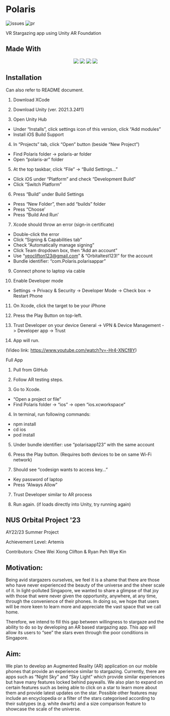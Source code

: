 # Polaris

![issues](https://img.shields.io/github/issues/cliftonchee/Polaris)
![pr](https://img.shields.io/github/issues-pr/cliftonchee/Polaris)

VR Stargazing app using Unity AR Foundation

## Made With

<p align='center'>
<img src='https://img.shields.io/badge/-React-61FADB?logo=react&logoColor=white'>
<img src='https://img.shields.io/badge/-Unity-ffffff?logo=unity&logoColor=black'>
<img src='https://img.shields.io/badge/-Firebase-FFCA28?logo=firebase&logoColor=orange'>
<img src='https://img.shields.io/badge/-Python-3776AB?logo=python&logoColor=yellow'>
</p>

## Installation

Can also refer to README document.

1. Download XCode

2. Download Unity (ver. 2021.3.24f1)

3. Open Unity Hub
- Under “Installs”, click settings icon of this version, click “Add modules”
- Install iOS Build Support

4. In “Projects” tab, click “Open” button (beside “New Project”)
- Find Polaris folder -> polaris-ar folder
- Open “polaris-ar” folder

5. At the top taskbar, click “File” -> “Build Settings…”
- Click iOS under “Platform” and check “Development Build”
- Click “Switch Platform”

6. Press “Build” under Build Settings
- Press “New Folder”, then add “builds” folder
- Press “Choose’
- Press “Build And Run’

7. Xcode should throw an error (sign-in certificate)
- Double-click the error
- Click “Signing & Capabilities tab”
- Check “Automatically manage signing”
- Click Team dropdown box, then “Add an account”
- Use “yeoclifton123@gmail.com” & “Orbitaltest123!” for the account
- Bundle identifier: “com.Polaris.polarisappar”

9. Connect phone to laptop via cable

10. Enable Developer mode
- Settings -> Privacy & Security -> Developer Mode -> Check box -> Restart Phone

11. On Xcode, click the target to be your iPhone

12. Press the Play Button on top-left.

13. Trust Developer on your device
General -> VPN & Device Management -> Developer app -> Trust

14. App will run.

(Video link: https://www.youtube.com/watch?v=-Hr4-XNCf8Y)

Full App

1. Pull from GitHub

2. Follow AR testing steps.

3. Go to Xcode.
- “Open a project or file”
- Find Polaris folder -> “ios” -> open “ios.xcworkspace”

4. In terminal, run following commands:
- npm install
- cd ios
- pod install

5. Under bundle identifier: use “polarisapp123” with the same account

6. Press the Play button. (Requires both devices to be on same Wi-Fi network)

6. Should see “codesign wants to access key…”
- Key password of laptop
- Press “Always Allow”

7. Trust Developer similar to AR process

8. Run again. (if loads directly into Unity, try running again)


## NUS Orbital Project '23

AY22/23 Summer Project

Achievement Level: Artemis

Contributors: Chee Wei Xiong Clifton & Ryan Peh Wye Kin

## Motivation:

Being avid stargazers ourselves, we feel it is a shame that there are those who have never experienced the beauty of the universe and the sheer scale of it. In light-polluted Singapore, we wanted to share a glimpse of that joy with those that were never given the opportunity, anywhere, at any time, through the convenience of their phones. In doing so, we hope that users will be more keen to learn more and appreciate the vast space that we call home.

Therefore, we intend to fill this gap between willingness to stargaze and the ability to do so by developing an AR based stargazing app. This app will allow its users to “see” the stars even through the poor conditions in Singapore.

## Aim:

We plan to develop an Augmented Reality (AR) application on our mobile phones that provide an experience similar to stargazing. Currently, there are apps such as “Night Sky” and “Sky Light” which provide similar experiences but have many features locked behind paywalls. We also plan to expand on certain features such as being able to click on a star to learn more about them and provide latest updates on the star. Possible other features may include an encyclopedia or a filter of the stars categorised according to their subtypes (e.g. white dwarfs) and a size comparison feature to showcase the scale of the universe.
